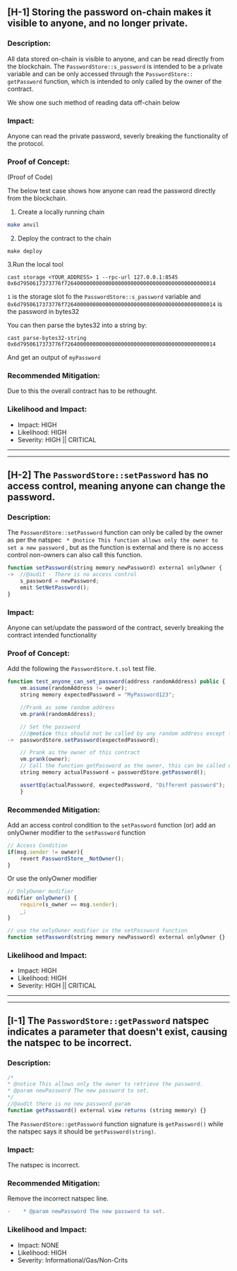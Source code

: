 ## [H-1] Storing the password on-chain makes it visible to anyone, and no longer private.

### Description:
All data stored on-chain is visible to anyone, and can be read directly from the blockchain. The `PasswordStore::s_password` is intended to be a private variable and can be only accessed through the `PasswordStore:: getPassword` function, which is intended to only called by the owner of the contract.

We show one such method of reading data off-chain below

### Impact:

Anyone can read the private password, severly breaking the functionality of the protocol.

### Proof of Concept:

(Proof of Code)

The below test case shows how anyone can read the password directly from the blockchain.

1. Create a locally running chain

```bash
make anvil
```

2. Deploy the contract to the chain

```
make deploy
```

3.Run the local tool

```
cast storage <YOUR_ADDRESS> 1 --rpc-url 127.0.0.1:8545
0x6d7950617373776f726400000000000000000000000000000000000000000014
```

`1` is the storage slot fo the `PasswordStore::s_password` variable and `0x6d7950617373776f726400000000000000000000000000000000000000000014` is the password in bytes32

You can then parse the bytes32 into a string by:

```
cast parse-bytes32-string 0x6d7950617373776f726400000000000000000000000000000000000000000014
```

And get an output of
`myPassword`

### Recommended Mitigation:
Due to this the overall contract has to be rethought.

### Likelihood and Impact:
- Impact: HIGH
- Likelihood: HIGH
- Severity: HIGH || CRITICAL

---
---


## [H-2] The `PasswordStore::setPassword` has no access control, meaning anyone can change the password.

### Description:
The `PasswordStore::setPassword` function can only be called by the owner as per the natspec
` * @notice This function allows only the owner to set a new password`
, but as the function is external and there is no access control non-owners can also call this function.

```javascript
function setPassword(string memory newPassword) external onlyOwner {
->  //@audit - There is no access control
    s_password = newPassword;
    emit SetNetPassword();
}
```
 
### Impact:
Anyone can set/update the password of the contract, severly breaking the contract intended functionality

### Proof of Concept:
Add the following the `PasswordStore.t.sol` test file.

```javascript
function test_anyone_can_set_password(address randomAddress) public {
    vm.assume(randomAddress != owner);
    string memory expectedPassword = "MyPassword123";

    //Prank as some random address
    vm.prank(randomAddress);

    // Set the password
    ///@notice this should not be called by any random address except the owner
->  passwordStore.setPassword(expectedPassword);

    // Prank as the owner of this contract
    vm.prank(owner);
    // Call the function getPassword as the owner, this can be called only by the owner.
    string memory actualPassword = passwordStore.getPassword();

    assertEq(actualPassword, expectedPassword, "Different password");
    }
```

### Recommended Mitigation:
Add an access control condition to the `setPassword` function (or) add an onlyOwner modifier to the `setPassword` function

```javascript
// Access Condition
if(msg.sender != owner){
    revert PasswordStore__NotOwner();
}
```
Or use the onlyOwner modifier

```javascript
// OnlyOwner modifier
modifier onlyOwner() {
    require(s_owner == msg.sender);
    _;
}

// use the onlyOwner modifier in the setPassword function
function setPassword(string memory newPassword) external onlyOwner {}
```

### Likelihood and Impact:
- Impact: HIGH
- Likelihood: HIGH
- Severity: HIGH || CRITICAL
---
---


## [I-1] The `PasswordStore::getPassword` natspec indicates a parameter that doesn't exist, causing the natspec to be incorrect.

### Description:

```javascript
/*
* @notice This allows only the owner to retrieve the password.
* @param newPassword The new password to set.
*/
//@audit there is no new password param
function getPassword() external view returns (string memory) {}
```

The `PasswordStore::getPassword` function signature is `getPassword()` while the natspec says it should be `getPassword(string)`.


 
### Impact:
The natspec is incorrect.


### Recommended Mitigation:
Remove the incorrect natspec line.
```diff
-    * @param newPassword The new password to set.
```
### Likelihood and Impact:
- Impact: NONE
- Likelihood: HIGH
- Severity: Informational/Gas/Non-Crits